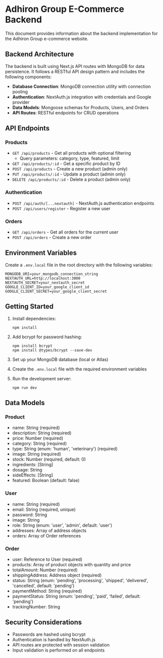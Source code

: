 # Adhiron Group E-Commerce Backend

This document provides information about the backend implementation for the Adhiron Group e-commerce website.

## Backend Architecture

The backend is built using Next.js API routes with MongoDB for data persistence. It follows a RESTful API design pattern and includes the following components:

- **Database Connection**: MongoDB connection utility with connection pooling
- **Authentication**: NextAuth.js integration with credentials and Google provider
- **Data Models**: Mongoose schemas for Products, Users, and Orders
- **API Routes**: RESTful endpoints for CRUD operations

## API Endpoints

### Products

- `GET /api/products` - Get all products with optional filtering
  - Query parameters: category, type, featured, limit
- `GET /api/products/:id` - Get a specific product by ID
- `POST /api/products` - Create a new product (admin only)
- `PUT /api/products/:id` - Update a product (admin only)
- `DELETE /api/products/:id` - Delete a product (admin only)

### Authentication

- `POST /api/auth/[...nextauth]` - NextAuth.js authentication endpoints
- `POST /api/users/register` - Register a new user

### Orders

- `GET /api/orders` - Get all orders for the current user
- `POST /api/orders` - Create a new order



## Environment Variables

Create a `.env.local` file in the root directory with the following variables:

```
MONGODB_URI=your_mongodb_connection_string
NEXTAUTH_URL=http://localhost:3000
NEXTAUTH_SECRET=your_nextauth_secret
GOOGLE_CLIENT_ID=your_google_client_id
GOOGLE_CLIENT_SECRET=your_google_client_secret
```

## Getting Started

1. Install dependencies:
   ```
   npm install
   ```

2. Add bcrypt for password hashing:
   ```
   npm install bcrypt
   npm install @types/bcrypt --save-dev
   ```

3. Set up your MongoDB database (local or Atlas)

4. Create the `.env.local` file with the required environment variables

5. Run the development server:
   ```
   npm run dev
   ```

## Data Models

### Product

- name: String (required)
- description: String (required)
- price: Number (required)
- category: String (required)
- type: String (enum: 'human', 'veterinary') (required)
- image: String (required)
- stock: Number (required, default: 0)
- ingredients: [String]
- dosage: String
- sideEffects: [String]
- featured: Boolean (default: false)

### User

- name: String (required)
- email: String (required, unique)
- password: String
- image: String
- role: String (enum: 'user', 'admin', default: 'user')
- addresses: Array of address objects
- orders: Array of Order references

### Order

- user: Reference to User (required)
- products: Array of product objects with quantity and price
- totalAmount: Number (required)
- shippingAddress: Address object (required)
- status: String (enum: 'pending', 'processing', 'shipped', 'delivered', 'cancelled', default: 'pending')
- paymentMethod: String (required)
- paymentStatus: String (enum: 'pending', 'paid', 'failed', default: 'pending')
- trackingNumber: String

## Security Considerations

- Passwords are hashed using bcrypt
- Authentication is handled by NextAuth.js
- API routes are protected with session validation
- Input validation is performed on all endpoints